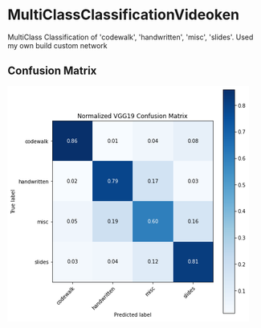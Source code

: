 # MultiClassClassificationVideoken
MultiClass Classification of 'codewalk', 'handwritten', 'misc', 'slides'. Used my own build custom network

## Confusion Matrix
![title](cm.png)
  
